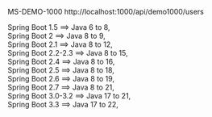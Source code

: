 MS-DEMO-1000
http://localhost:1000/api/demo1000/users								
							
Spring Boot 1.5      ==>        Java 6 to 8,								
Spring Boot 2	     ==>        Java 8 to 9,								
Spring Boot 2.1	     ==>        Java 8 to 12,							
Spring Boot 2.2-2.3  ==>	Java 8 to 15,								
Spring Boot 2.4	     ==>        Java 8 to 16,								
Spring Boot 2.5	     ==>        Java 8 to 18,								
Spring Boot 2.6	     ==>        Java 8 to 19,								
Spring Boot 2.7	     ==>        Java 8 to 21,								
Spring Boot 3.0-3.2  ==>	Java 17 to 21,								
Spring Boot 3.3	     ==>        Java 17 to 22,								
